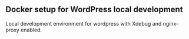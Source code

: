 ## Docker setup for WordPress local development

Local development environment for wordpress with Xdebug and nginx-proxy enabled.
